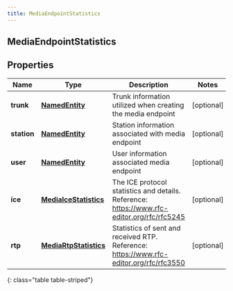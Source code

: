```yaml
---
title: MediaEndpointStatistics
---
```

## MediaEndpointStatistics


## Properties

| Name | Type | Description | Notes |
| ------------ | ------------- | ------------- | ------------- |
| **trunk** | <!----><!---->[**NamedEntity**](NamedEntity.html)<!----> | Trunk information utilized when creating the media endpoint |  [optional] |
| **station** | <!----><!---->[**NamedEntity**](NamedEntity.html)<!----> | Station information associated with media endpoint |  [optional] |
| **user** | <!----><!---->[**NamedEntity**](NamedEntity.html)<!----> | User information associated media endpoint |  [optional] |
| **ice** | <!----><!---->[**MediaIceStatistics**](MediaIceStatistics.html)<!----> | The ICE protocol statistics and details. Reference: https://www.rfc-editor.org/rfc/rfc5245 |  [optional] |
| **rtp** | <!----><!---->[**MediaRtpStatistics**](MediaRtpStatistics.html)<!----> | Statistics of sent and received RTP. Reference: https://www.rfc-editor.org/rfc/rfc3550 |  [optional] |
{: class="table table-striped"}



